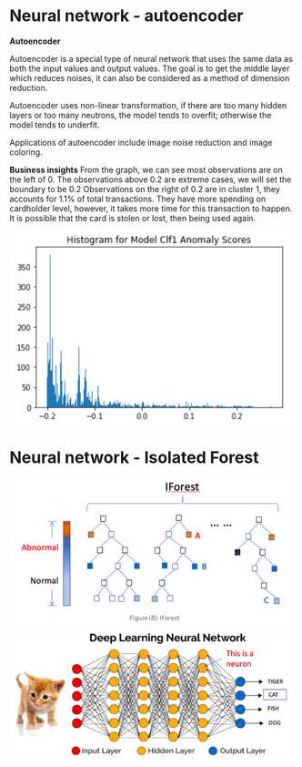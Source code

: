 
# Neural network - autoencoder



**Autoencoder**

Autoencoder is a special type of neural network that uses the same data as both the input values and output values. The goal is to get the middle layer which reduces noises, it can also be considered as a method of dimension reduction. 

Autoencoder uses non-linear transformation, if there are too many hidden layers or too many neutrons, the model tends to overfit; otherwise the model tends to underfit.

Applications of autoencoder include image noise reduction and image coloring. 

**Business insights** 
From the graph, we can see most observations are on the left of 0. The observations above 0.2 are extreme cases, we will set the boundary to be 0.2 Observations on the right of 0.2 are in cluster 1, they accounts for 1.1% of total transactions. They have more spending on cardholder level, however, it takes more time for this transaction to happen. It is possible that the card is stolen or lost, then being used again. 

<img src="Clf1_Anomaly_Scores.png" alt="album cover" width="500"/>


# Neural network - Isolated Forest



<img src="iforest.png" alt="album cover" width="500"/>


<img src="img.png" alt="album cover" width="500"/>

